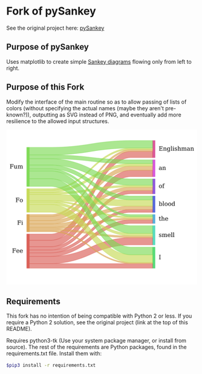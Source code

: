 # Fork of pySankey
See the original project here: <a href="https://github.com/anazalea/pySankey">pySankey</a>

## Purpose of pySankey
Uses matplotlib to create simple <a href="https://en.wikipedia.org/wiki/Sankey_diagram">
Sankey diagrams</a> flowing only from left to right.

## Purpose of this Fork
Modify the interface of the main routine so as to allow passing of lists of colors
(without specifying the actual names (maybe they aren't pre-known?)), outputting as
SVG instead of PNG, and eventually add more resilience to the allowed input structures.

![SVG Output](example.svg)

## Requirements
This fork has no intention of being compatible with Python 2 or less. If you
require a Python 2 solution, see the original project (link at the top of this README).

Requires python3-tk (Use your system package manager, or install from source).
The rest of the requirements are Python packages, found in the requirements.txt file.
Install them with:

``` bash
$pip3 install -r requirements.txt
```

